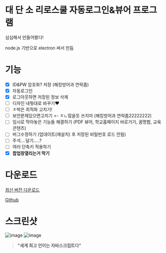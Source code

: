
# 대 단 소 리로스쿨 자동로그인&뷰어 프로그램
심심해서 만들어봤다!

node.js 기반으로 electron 써서 만듬

# 기능

- [x] ID&PW 암호화? 저장 (해킹방어과 연락좀)
- [x] 자동로그인
- [x] 로그아웃하면 저장된 정보 삭제
- [ ] 디자인 내뭣대로 바꾸기❤️
- [ ] ㅈ박은 최적화 고치기!
- [ ] 보안문제있으면고치기 <- ㅈㄴ많을듯 쓰지마 (해킹방어과 연락좀22222222)
- [ ] 임시로 막아놓은 기능들 해결하기 (PDF 뷰어, 학교홈페이지 바로가기, 꿈명함, 교육콘텐츠)
- [ ] 버그수정하기 (업데이트(재설치) 후 저장된 비밀번호 로드 안됨)
- [ ] 주석....달기.....?
- [ ] 여러 단축키 적용하기
- [x] **팝업창열리는거 막기**

# 다운로드
[최신 버전 다운로드](https://github.com/jxheum/riroschool_electron/releases/latest)

[Github](https://github.com/jxheum/riroschool_electron)

# 스크린샷
![image](https://github.com/user-attachments/assets/b2af1d65-dda5-4df8-8ae3-4c929219d60e)
![image](https://github.com/user-attachments/assets/a71bbb17-162f-4e00-93be-5057efd5584c)

> __"세계 최고 언어는 자바스크립트다"__
